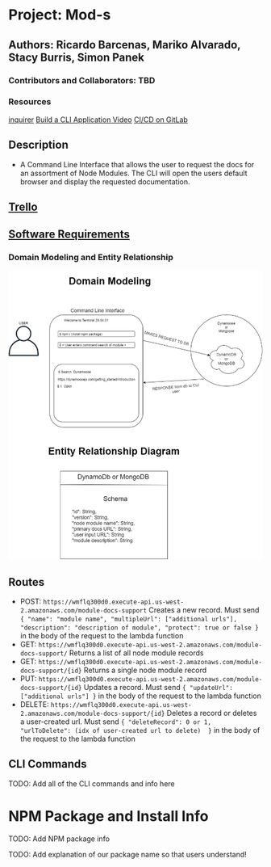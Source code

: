 # Project: Mod-s

## Authors: Ricardo Barcenas, Mariko Alvarado, Stacy Burris, Simon Panek

### Contributors and Collaborators: TBD

### Resources

[inquirer](https://medium.com/jspoint/making-cli-app-with-ease-using-commander-js-and-inquirer-js-f3bbd52977ac)
[Build a CLI Application Video](https://www.youtube.com/watch?v=v2GKt39-LPA)
[CI/CD on GitLab]()

## Description 

- A Command Line Interface that allows the user to request the docs for an assortment of Node Modules. The CLI will open the users default browser and display the requested documentation.

## [Trello](https://trello.com/b/MYPIAEBG/mod-s)
## [Software Requirements](requirements.md)

### Domain Modeling and Entity Relationship

![dm and entity](Domain-Modeling-Mods.png)

## Routes

- POST: `https://wmflq300d0.execute-api.us-west-2.amazonaws.com/module-docs-support` Creates a new record. Must send `{ "name": "module name", "multipleUrl": ["additional urls"], "description": "description of module", "protect": true or false }` in the body of the request to the lambda function
- GET: `https://wmflq300d0.execute-api.us-west-2.amazonaws.com/module-docs-support/` Returns a list of all node module records
- GET: `https://wmflq300d0.execute-api.us-west-2.amazonaws.com/module-docs-support/{id}` Returns a single node module record
- PUT: `https://wmflq300d0.execute-api.us-west-2.amazonaws.com/module-docs-support/{id}` Updates a record. Must send `{ "updateUrl": ["additional urls"] }` in the body of the request to the lambda function
- DELETE: `https://wmflq300d0.execute-api.us-west-2.amazonaws.com/module-docs-support/{id}` Deletes a record or deletes a user-created url. Must send `{ "deleteRecord": 0 or 1, "urlToDelete": (idx of user-created url to delete)  }` in the body of the request to the lambda function

## CLI Commands

TODO: Add all of the CLI commands and info here

# NPM Package and Install Info

TODO: Add NPM package info

TODO: Add explanation of our package name so that users understand!



